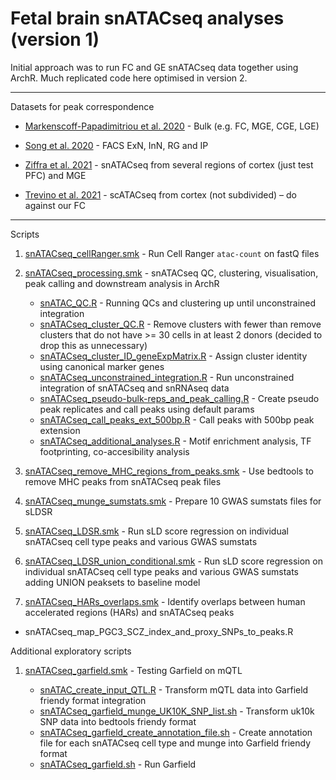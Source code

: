 # Fetal brain snATACseq analyses (version 1)

Initial approach was to run FC and GE snATACseq data together using ArchR. Much replicated code here optimised in version 2. 

***

Datasets for peak correspondence

+ [Markenscoff-Papadimitriou et al. 2020](https://pubmed.ncbi.nlm.nih.gov/32610082/) - Bulk (e.g. FC, MGE, CGE, LGE)
 
+ [Song et al. 2020](https://pubmed.ncbi.nlm.nih.gov/33057195/) - FACS ExN, InN, RG and IP 
 
+ [Ziffra et al. 2021](https://pubmed.ncbi.nlm.nih.gov/34616060/) - snATACseq from several regions of cortex (just test PFC) and MGE
 
+ [Trevino et al. 2021](https://pubmed.ncbi.nlm.nih.gov/34390642/) - scATACseq from cortex (not subdivided) – do against our FC

***

Scripts

1. [snATACseq_cellRanger.smk](workflow/rules/snATACseq_cellRanger.smk) - Run Cell Ranger `atac-count` on fastQ files 

2. [snATACseq_processing.smk](workflow/rules/snATACseq_processing.smk) - snATACseq QC, clustering, visualisation, peak calling and downstream analysis in ArchR

    + [snATAC_QC.R](workflow/scripts/snATAC_QC.R) - Running QCs and clustering up until unconstrained integration
    + [snATACseq_cluster_QC.R](workflow/scripts/snATACseq_cluster_QC.R) - Remove clusters with fewer than remove clusters that do not have >= 30 cells in at least 2 donors (decided to drop this as unnecessary)
    + [snATACseq_cluster_ID_geneExpMatrix.R](workflow/scripts/snATACseq_cluster_ID_geneExpMatrix.R) - Assign cluster identity using canonical marker genes
    + [snATACseq_unconstrained_integration.R](workflow/scripts/snATACseq_unconstrained_integration.R) - Run unconstrained integration of snATACseq and snRNAseq data
    + [snATACseq_pseudo-bulk-reps_and_peak_calling.R](workflow/scripts/snATACseq_pseudo-bulk-reps_and_peak_calling.R) - Create pseudo peak replicates and call peaks using default params
    + [snATACseq_call_peaks_ext_500bp.R](workflow/scripts/snATACseq_call_peaks_ext_500bp.R) - Call peaks with 500bp peak extension
    + [snATACseq_additional_analyses.R](workflow/scripts/snATACseq_additional_analyses.R) - Motif enrichment analysis, TF footprinting, co-accesibility analysis
 
3.  [snATACseq_remove_MHC_regions_from_peaks.smk](workflow/rules/snATACseq_remove_MHC_regions_from_peaks) - Use bedtools to remove MHC peaks from snATACseq peak files
 
4. [snATACseq_munge_sumstats.smk](workflow/rules/snATACseq_munge_sumstats.smk) - Prepare 10 GWAS sumstats files for sLDSR

5. [snATACseq_LDSR.smk](workflow/rules/snATACseq_LDSR.smk) - Run sLD score regression on individual snATACseq cell type peaks and various GWAS sumstats

6. [snATACseq_LDSR_union_conditional.smk](workflow/rules/snATACseq_LDSR_union_conditional.smk) - Run sLD score regression on individual snATACseq cell type peaks and various GWAS sumstats adding UNION peaksets to baseline model

7. [snATACseq_HARs_overlaps.smk](workflow/rules/snATACseq_HARs_overlaps.smk) - Identify overlaps between human accelerated regions (HARs) and snATACseq peaks

+ snATACseq_map_PGC3_SCZ_index_and_proxy_SNPs_to_peaks.R


Additional exploratory scripts

1. [snATACseq_garfield.smk](workflow/rules/snATACseq_garfield.smk) - Testing Garfield on mQTL

    + [snATAC_create_input_QTL.R](workflow/scripts/snATACseq_create_input_QTL.sh) - Transform mQTL data into Garfield friendy format integration
    + [snATACseq_garfield_munge_UK10K_SNP_list.sh](workflow/scripts/snATACseq_garfield_munge_UK10K_SNP_list.sh) - Transform uk10k SNP data into bedtools friendy format
    + [snATACseq_garfield_create_annotation_file.sh](workflow/scripts/snATACseq_garfield_create_annotation_file.sh) - Create annotation file for each snATACseq cell type and munge into Garfield friendy format
    + [snATACseq_garfield.sh](workflow/scripts/snATACseq_garfield.sh) - Run Garfield
